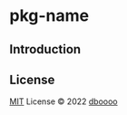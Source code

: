 # pkg-name

## Introduction

## License

[MIT](./LICENSE) License © 2022 [dboooo](https://github.com/dboooo)